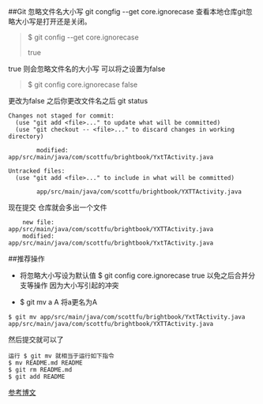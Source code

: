 ##Git 忽略文件名大小写
git congfig --get core.ignorecase 查看本地仓库git忽略大小写是打开还是关闭。

>$ git config --get core.ignorecase
>
>true

true 则会忽略文件名的大小写
可以将之设置为false

>$ git config core.ignorecase false

更改为false 之后你更改文件名之后 git status 

```
Changes not staged for commit:
  (use "git add <file>..." to update what will be committed)
  (use "git checkout -- <file>..." to discard changes in working directory)

        modified:   app/src/main/java/com/scottfu/brightbook/YxtTActivity.java

Untracked files:
  (use "git add <file>..." to include in what will be committed)

        app/src/main/java/com/scottfu/brightbook/YXTTActivity.java
```
现在提交 仓库就会多出一个文件

        new file:   app/src/main/java/com/scottfu/brightbook/YXTTActivity.java
        modified:   app/src/main/java/com/scottfu/brightbook/YxtTActivity.java

##推荐操作
* 将忽略大小写设为默认值 $ git config core.ignorecase true 以免之后合并分支等操作 因为大小写引起的冲突

* $ git mv a A 将a更名为A

```
$ git mv app/src/main/java/com/scottfu/brightbook/YxtTActivity.java app/src/main/java/com/scottfu/brightbook/YXTTActivity.java
```

然后提交就可以了

```
运行 $ git mv 就相当于运行如下指令
$ mv README.md README
$ git rm README.md
$ git add README
```


[参考博文](http://www.procedurego.com/article/97947.html)